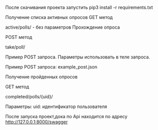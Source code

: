 После скачивания проекта запустить  pip3 install -r requirements.txt

Получение списка активных опросов
GET метод

active/polls/ - без параметров
Прохождение опроса

POST метод

take/poll/

Пример POST запроса. Параметры использовать в теле запроса.

Пример POST запроса: example_post.json

Получение пройденных опросов

GET метод

completed/polls/{uid}/

Параметры: uid: идентификатор пользователя

После запуска проект,дока по Api находится по адресу http://127.0.0.1:8000/swagger

